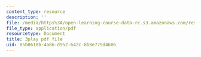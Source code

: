 ```yaml
---
content_type: resource
description: ''
file: /media/https%3A/open-learning-course-data-rc.s3.amazonaws.com/res-6-012-introduction-to-probability-spring-2018/85b0618b4a86d952642c8b8e779d4606_ArfHGPHL8kU.pdf
file_type: application/pdf
resourcetype: Document
title: 3play pdf file
uid: 85b0618b-4a86-d952-642c-8b8e779d4606
---
```

